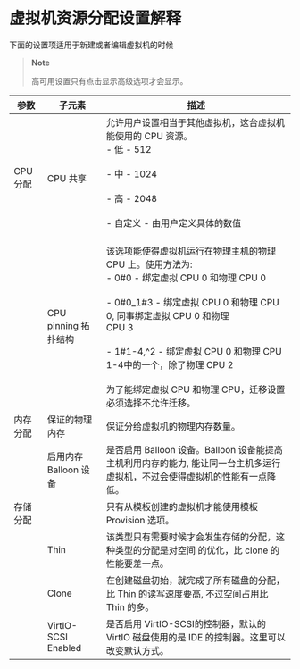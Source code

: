 # 虚拟机资源分配设置解释

下面的设置项适用于新建或者编辑虚拟机的时候

> **Note**
>
> 高可用设置只有点击显示高级选项才会显示。

|参数|子元素|描述|
|----|------|----|
|CPU 分配|CPU 共享|允许用户设置相当于其他虚拟机，这台虚拟机能使用的 CPU 资源。<br/>-   低 - 512<br/><br/>-   中 - 1024<br/><br/>-   高 - 2048<br/><br/>-   自定义 - 由用户定义具体的数值<br/><br/>|
||CPU pinning 拓扑结构|该选项能使得虚拟机运行在物理主机的物理 CPU 上。使用方法为:<br/>-   0\#0 - 绑定虚拟 CPU 0 和物理 CPU 0<br/><br/>-   0\#0\_1\#3 - 绑定虚拟 CPU 0 和物理 CPU 0, 同事绑定虚拟 CPU 0 和物理<br/>    CPU 3<br/><br/>-   1\#1-4,\^2 - 绑定虚拟 CPU 0 和物理 CPU 1-4中的一个，除了物理 CPU 2<br/><br/>为了能绑定虚拟 CPU 和物理 CPU，迁移设置必须选择不允许迁移。|
|内存分配|保证的物理内存|保证分给虚拟机的物理内存数量。|
||启用内存 Balloon 设备|是否启用 Balloon 设备。Balloon 设备能提高主机利用内存的能力, 能让同一台主机多运行虚拟机，不过会使得虚拟机的性能有一点降低。|
|存储分配||只有从模板创建的虚拟机才能使用模板 Provision 选项。|
||Thin|该类型只有需要时候才会发生存储的分配，这种类型的分配是对空间 的优化，比 clone 的性能要差一点。|
||Clone|在创建磁盘初始，就完成了所有磁盘的分配，比 Thin 的读写速度要高, 不过空间占用比 Thin 的多。|
||VirtIO-SCSI Enabled|是否启用 VirtIO-SCSI的控制器，默认的 VirtIO 磁盘使用的是 IDE 的控制器。这里可以改变默认方式。|
